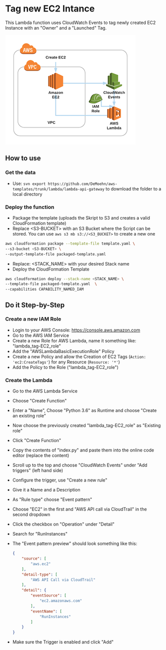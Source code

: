 # Tag new EC2 Intance

This Lambda function uses CloudWatch Events to tag newly created EC2 Instance with an "Owner" and a "Launched" Tag.

![Architecture](_img/lambda-tag-ec2.png)

## How to use

### Get the data

- Use: `svn export https://github.com/DeMoehn/aws-templates/trunk/lambda/lambda-api-gateway` to download the folder to a local directory

### Deploy the function

- Package the template (uploads the Skript to S3 and creates a valid CloudFormation template)
- Replace \<S3-BUCKET> with an S3 Bucket where the Script can be stored. You can use `aws s3 mb s3://<S3_BUCKET>` to create a new one

``` bash
aws cloudformation package --template-file template.yaml \
--s3-bucket <S3-BUCKET> \
--output-template-file packaged-template.yaml
```

- Replace: \<STACK_NAME> with your desired Stack name
- Deploy the CloudFormation Template

``` bash
aws cloudformation deploy --stack-name <STACK_NAME> \
--template-file packaged-template.yaml  \
--capabilities CAPABILITY_NAMED_IAM
```

## Do it Step-by-Step

### Create a new IAM Role

- Login to your AWS Console: https://console.aws.amazon.com
- Go to the AWS IAM Service
- Create a new Role for AWS Lambda, name it something like: "lambda_tag-EC2_role"
- Add the "AWSLambdaBasicExecutionRole" Policy
- Create a new Policy and allow the Creation of EC2 Tags (`Action: 'ec2:CreateTags'`) for any Resource (`Resource: '*'`)
- Add the Policy to the Role ("lambda_tag-EC2_role")

### Create the Lambda

- Go to the AWS Lambda Service
- Choose "Create Function"
- Enter a "Name", Choose "Python 3.6" as Runtime and choose "Create an existing role"
- Now choose the previously created "lambda_tag-EC2_role" as "Existing role"
- Click "Create Function"
- Copy the contents of "index.py" and paste them into the online code editor (replace the content)
- Scroll up to the top and choose "CloudWatch Events" under "Add triggers" (left hand side)
- Configure the trigger, use "Create a new rule"
- Give it a Name and a Description
- As "Rule type" choose "Event pattern"
- Choose "EC2" in the first and "AWS API call via CloudTrail" in the second dropdown
- Click the checkbox on "Operation" under "Detail"
- Search for "RunInstances"
- The "Event pattern preview" should look something like this:

    ``` json
    {
        "source": [
            "aws.ec2"
        ],
        "detail-type": [
            "AWS API Call via CloudTrail"
        ],
        "detail": {
            "eventSource": [
                "ec2.amazonaws.com"
            ],
            "eventName": [
                "RunInstances"
            ]
        }
    }
    ```
- Make sure the Trigger is enabled and click "Add"